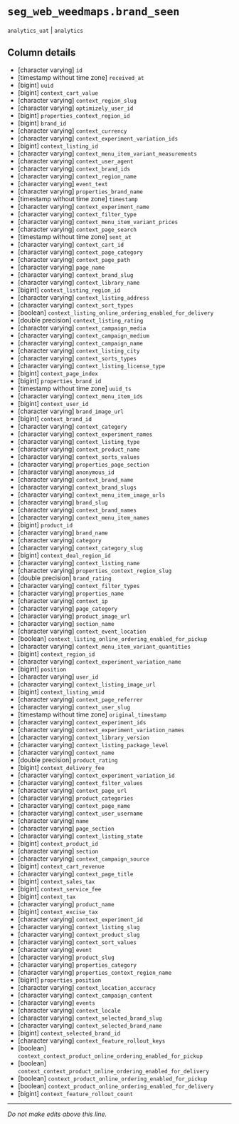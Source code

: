 # `seg_web_weedmaps.brand_seen`
`analytics_uat` | `analytics`

## Column details
* [character varying] `id`
* [timestamp without time zone] `received_at`
* [bigint]    `uuid`
* [bigint]    `context_cart_value`
* [character varying] `context_region_slug`
* [character varying] `optimizely_user_id`
* [bigint]    `properties_context_region_id`
* [bigint]    `brand_id`
* [character varying] `context_currency`
* [character varying] `context_experiment_variation_ids`
* [bigint]    `context_listing_id`
* [character varying] `context_menu_item_variant_measurements`
* [character varying] `context_user_agent`
* [character varying] `context_brand_ids`
* [character varying] `context_region_name`
* [character varying] `event_text`
* [character varying] `properties_brand_name`
* [timestamp without time zone] `timestamp`
* [character varying] `context_experiment_name`
* [character varying] `context_filter_type`
* [character varying] `context_menu_item_variant_prices`
* [character varying] `context_page_search`
* [timestamp without time zone] `sent_at`
* [character varying] `context_cart_id`
* [character varying] `context_page_category`
* [character varying] `context_page_path`
* [character varying] `page_name`
* [character varying] `context_brand_slug`
* [character varying] `context_library_name`
* [bigint]    `context_listing_region_id`
* [character varying] `context_listing_address`
* [character varying] `context_sort_types`
* [boolean]   `context_listing_online_ordering_enabled_for_delivery`
* [double precision] `context_listing_rating`
* [character varying] `context_campaign_media`
* [character varying] `context_campaign_medium`
* [character varying] `context_campaign_name`
* [character varying] `context_listing_city`
* [character varying] `context_sorts_types`
* [character varying] `context_listing_license_type`
* [bigint]    `context_page_index`
* [bigint]    `properties_brand_id`
* [timestamp without time zone] `uuid_ts`
* [character varying] `context_menu_item_ids`
* [bigint]    `context_user_id`
* [character varying] `brand_image_url`
* [bigint]    `context_brand_id`
* [character varying] `context_category`
* [character varying] `context_experiment_names`
* [character varying] `context_listing_type`
* [character varying] `context_product_name`
* [character varying] `context_sorts_values`
* [character varying] `properties_page_section`
* [character varying] `anonymous_id`
* [character varying] `context_brand_name`
* [character varying] `context_brand_slugs`
* [character varying] `context_menu_item_image_urls`
* [character varying] `brand_slug`
* [character varying] `context_brand_names`
* [character varying] `context_menu_item_names`
* [bigint]    `product_id`
* [character varying] `brand_name`
* [character varying] `category`
* [character varying] `context_category_slug`
* [bigint]    `context_deal_region_id`
* [character varying] `context_listing_name`
* [character varying] `properties_context_region_slug`
* [double precision] `brand_rating`
* [character varying] `context_filter_types`
* [character varying] `properties_name`
* [character varying] `context_ip`
* [character varying] `page_category`
* [character varying] `product_image_url`
* [character varying] `section_name`
* [character varying] `context_event_location`
* [boolean]   `context_listing_online_ordering_enabled_for_pickup`
* [character varying] `context_menu_item_variant_quantities`
* [bigint]    `context_region_id`
* [character varying] `context_experiment_variation_name`
* [bigint]    `position`
* [character varying] `user_id`
* [character varying] `context_listing_image_url`
* [bigint]    `context_listing_wmid`
* [character varying] `context_page_referrer`
* [character varying] `context_user_slug`
* [timestamp without time zone] `original_timestamp`
* [character varying] `context_experiment_ids`
* [character varying] `context_experiment_variation_names`
* [character varying] `context_library_version`
* [character varying] `context_listing_package_level`
* [character varying] `context_name`
* [double precision] `product_rating`
* [bigint]    `context_delivery_fee`
* [character varying] `context_experiment_variation_id`
* [character varying] `context_filter_values`
* [character varying] `context_page_url`
* [character varying] `product_categories`
* [character varying] `context_page_name`
* [character varying] `context_user_username`
* [character varying] `name`
* [character varying] `page_section`
* [character varying] `context_listing_state`
* [bigint]    `context_product_id`
* [character varying] `section`
* [character varying] `context_campaign_source`
* [bigint]    `context_cart_revenue`
* [character varying] `context_page_title`
* [bigint]    `context_sales_tax`
* [bigint]    `context_service_fee`
* [bigint]    `context_tax`
* [character varying] `product_name`
* [bigint]    `context_excise_tax`
* [character varying] `context_experiment_id`
* [character varying] `context_listing_slug`
* [character varying] `context_product_slug`
* [character varying] `context_sort_values`
* [character varying] `event`
* [character varying] `product_slug`
* [character varying] `properties_category`
* [character varying] `properties_context_region_name`
* [bigint]    `properties_position`
* [character varying] `context_location_accuracy`
* [character varying] `context_campaign_content`
* [character varying] `events`
* [character varying] `context_locale`
* [character varying] `context_selected_brand_slug`
* [character varying] `context_selected_brand_name`
* [bigint]    `context_selected_brand_id`
* [character varying] `context_feature_rollout_keys`
* [boolean]   `context_context_product_online_ordering_enabled_for_pickup`
* [boolean]   `context_context_product_online_ordering_enabled_for_delivery`
* [boolean]   `context_product_online_ordering_enabled_for_pickup`
* [boolean]   `context_product_online_ordering_enabled_for_delivery`
* [bigint]    `context_feature_rollout_count`

-------------------------------------------------------------------------------
*Do not make edits above this line.*

